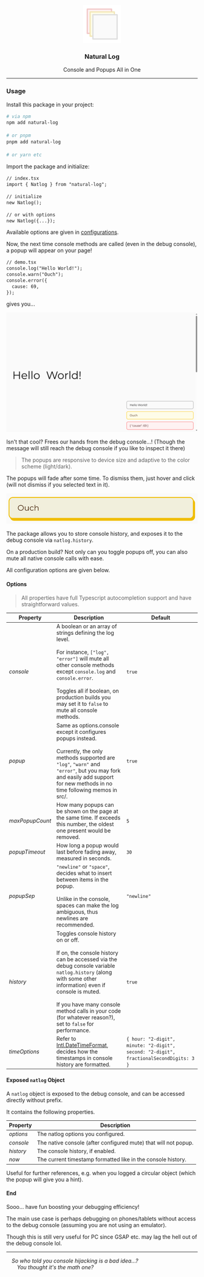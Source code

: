 <p align="center">
	<img src="https://raw.githubusercontent.com/CarbonicSoda/natural-log/master/media/icon.png" width="100" alt="Natural Log Icon">
</p>
<h3 align="center">Natural Log</h3>
<p align="center">Console and Popups All in One</p>

---

### Usage

Install this package in your project:

```bash
# via npm
npm add natural-log

# or pnpm
pnpm add natural-log

# or yarn etc
```

Import the package and initialize:

```tsx
// index.tsx
import { Natlog } from "natural-log";

// initialize
new Natlog();

// or with options
new Natlog({...});
```

Available options are given in [configurations](#options).

Now, the next time console methods are called (even in the debug console), a
popup will appear on your page!

```tsx
// demo.tsx
console.log("Hello World!");
console.warn("Ouch");
console.error({
  cause: 69,
});
```

gives you...

![Overview](https://github.com/CarbonicSoda/natural-log/blob/master/media/demo/overview.png?raw=true)

Isn't that cool? Frees our hands from the debug console...! (Though the message
will still reach the debug console if you like to inspect it there)

> The popups are responsive to device size and adaptive to the color scheme
> (light/dark).

The popups will fade after some time. To dismiss them, just hover and click
(will not dismiss if you selected text in it).

![Hover&Click](https://github.com/CarbonicSoda/natural-log/blob/master/media/demo/hover.png?raw=true)

The package allows you to store console history, and exposes it to the debug
console via `natlog.history`.

On a production build? Not only can you toggle popups off, you can also mute all
native console calls with ease.

All configuration options are given below.

#### Options

> All properties have full Typescript autocompletion support and have
> straightforward values.

| Property        | Description                                                                                                                                                                                                                                                                                                          | Default                                                                                |
| --------------- | -------------------------------------------------------------------------------------------------------------------------------------------------------------------------------------------------------------------------------------------------------------------------------------------------------------------- | -------------------------------------------------------------------------------------- |
| _console_       | A boolean or an array of strings defining the log level.<br><br>For instance, `["log", "error"]` will mute all other console methods except `console.log` and `console.error`.<br><br>Toggles all if boolean, on production builds you may set it to `false` to mute all console methods.                            | `true`                                                                                 |
| _popup_         | Same as options.console except it configures popups instead.<br><br>Currently, the only methods supported are `"log"`, `"warn"` and `"error"`, but you may fork and easily add support for new methods in no time following memos in src/.                                                                           | `true`                                                                                 |
| _maxPopupCount_ | How many popups can be shown on the page at the same time. If exceeds this number, the oldest one present would be removed.                                                                                                                                                                                          | `5`                                                                                    |
| _popupTimeout_  | How long a popup would last before fading away, measured in seconds.                                                                                                                                                                                                                                                 | `30`                                                                                   |
| _popupSep_      | `"newline"` or `"space"`, decides what to insert between items in the popup.<br><br>Unlike in the console, spaces can make the log ambiguous, thus newlines are recommended.                                                                                                                                         | `"newline"`                                                                            |
| _history_       | Toggles console history on or off.<br><br>If on, the console history can be accessed via the debug console variable `natlog.history` (along with some other information) even if console is muted.<br><br>If you have many console method calls in your code (for whatever reason?), set to `false` for performance. | `true`                                                                                 |
| _timeOptions_   | Refer to [Intl.DateTimeFormat](https://developer.mozilla.org/en-US/docs/Web/JavaScript/Reference/Global_Objects/Intl/DateTimeFormat), decides how the timestamps in console history are formatted.                                                                                                                   | `{ hour: "2-digit", minute: "2-digit", second: "2-digit", fractionalSecondDigits: 3 }` |

#### Exposed `natlog` Object

A `natlog` object is exposed to the debug console, and can be accessed directly
without prefix.

It contains the following properties.

| Property  | Description                                                     |
| --------- | --------------------------------------------------------------- |
| _options_ | The natlog options you configured.                              |
| _console_ | The native console (after configured mute) that will not popup. |
| _history_ | The console history, if enabled.                                |
| _now_     | The current timestamp formatted like in the console history.    |

Useful for further references, e.g. when you logged a circular object (which the
popup will give you a hint).

#### End

Sooo... have fun boosting your debugging efficiency!

The main use case is perhaps debugging on phones/tablets without access to the
debug console (assuming you are not using an emulator).

Though this is still very useful for PC since GSAP etc. may lag the hell out of
the debug console lol.

---

_&emsp;So who told you console hijacking is a bad idea...?_  
_&emsp;&emsp;You thought it's the math one?_
